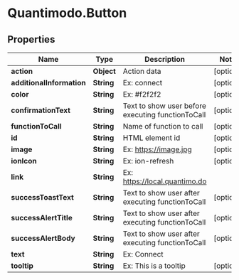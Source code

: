 # Quantimodo.Button

## Properties
Name | Type | Description | Notes
------------ | ------------- | ------------- | -------------
**action** | **Object** | Action data | [optional] 
**additionalInformation** | **String** | Ex: connect | [optional] 
**color** | **String** | Ex: #f2f2f2 | [optional] 
**confirmationText** | **String** | Text to show user before executing functionToCall | [optional] 
**functionToCall** | **String** | Name of function to call | [optional] 
**id** | **String** | HTML element id | [optional] 
**image** | **String** | Ex: https://image.jpg | [optional] 
**ionIcon** | **String** | Ex: ion-refresh | [optional] 
**link** | **String** | Ex: https://local.quantimo.do | 
**successToastText** | **String** | Text to show user after executing functionToCall | [optional] 
**successAlertTitle** | **String** | Text to show user after executing functionToCall | [optional] 
**successAlertBody** | **String** | Text to show user after executing functionToCall | [optional] 
**text** | **String** | Ex: Connect | 
**tooltip** | **String** | Ex: This is a tooltip | [optional] 


